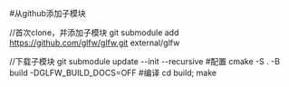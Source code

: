 #从github添加子模块

//首次clone，并添加子模块
git submodule add https://github.com/glfw/glfw.git external/glfw

//下载子模块
git submodule update --init --recursive
#配置
cmake -S . -B build -DGLFW_BUILD_DOCS=OFF
#编译
cd build; make